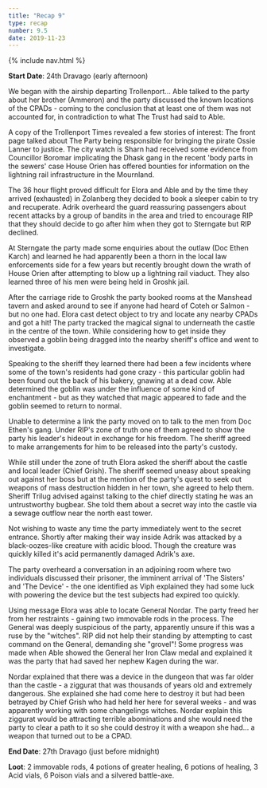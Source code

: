 ```yaml
---
title: "Recap 9"
type: recap
number: 9.5
date: 2019-11-23
---
```


{% include nav.html %}

**Start Date**: 24th Dravago (early afternoon)

We began with the airship departing Trollenport… Able talked to the party about her brother (Ammeron) and the party discussed the known locations of the CPADs - coming to the conclusion that at least one of them was not accounted for, in contradiction to what The Trust had said to Able. 

A copy of the Trollenport Times revealed a few stories of interest:
The front page talked about The Party being responsible for bringing the pirate Ossie Lanner to justice.
The city watch is Sharn had received some evidence from Councillor Boromar implicating the Dhask gang in the recent 'body parts in the sewers' case
House Orien has offered bounties for information on the lightning rail infrastructure in the Mournland.

The 36 hour flight proved difficult for Elora and Able and by the time they arrived (exhausted) in Zolanberg they decided to book a sleeper cabin to try and recuperate. Adrik overheard the guard reassuring passengers about recent attacks by a group of bandits in the area and tried to encourage RIP that they should decide to go after him when they got to Sterngate but RIP declined.

At Sterngate the party made some enquiries about the outlaw (Doc Ethen Karch) and learned he had apparently been a thorn in the local law enforcements side for a few years but recently brought down the wrath of House Orien after attempting to blow up a lightning rail viaduct. They also learned three of his men were being held in Groshk jail.

After the carriage ride to Groshk the party booked rooms at the Manshead tavern and asked around to see if anyone had heard of Coteh or Salmon - but no one had. Elora cast detect object to try and locate any nearby CPADs and got a hit! The party tracked the magical signal to underneath the castle in the centre of the town. While considering how to get inside they observed a goblin being dragged into the nearby sheriff's office and went to investigate. 

Speaking to the sheriff they learned there had been a few incidents where some of the town's residents had gone crazy - this particular goblin had been found out the back of his bakery, gnawing at a dead cow. Able determined the goblin was under the influence of some kind of enchantment - but as they watched that magic appeared to fade and the goblin seemed to return to normal.

Unable to determine a link the party moved on to talk to the men from Doc Ethen's gang. Under RIP's zone of truth one of them agreed to show the party his leader's hideout in exchange for his freedom. The sheriff agreed to make arrangements for him to be released into the party's custody.

While still under the zone of truth Elora asked the sheriff about the castle and local leader (Chief Grish). The sheriff seemed uneasy about speaking out against her boss but at the mention of the party's quest to seek out weapons of mass destruction hidden in her town, she agreed to help them. Sheriff Trilug advised against talking to the chief directly stating he was an untrustworthy bugbear. She told them about a secret way into the castle via a sewage outflow near the north east tower.

Not wishing to waste any time the party immediately went to the secret entrance. Shortly after making their way inside Adrik was attacked by a black-oozes-like creature with acidic blood. Though the creature was quickly killed it's acid permanently damaged Adrik's axe. 

The party overheard a conversation in an adjoining room where two individuals discussed their prisoner, the imminent arrival of 'The Sisters' and 'The Device' - the one identified as Viph explained they had some luck with powering the device but the test subjects had expired too quickly.

Using message Elora was able to locate General Nordar. The party freed her from her restraints - gaining two immovable rods in the process. The General was deeply suspicious of the party, apparently unsure if this was a ruse by the "witches". RIP did not help their standing by attempting to cast command on the General, demanding she "grovel"! Some progress was made when Able showed the General her Iron Claw medal and explained it was the party that had saved her nephew Kagen during the war. 

Nordar explained that there was a device in the dungeon that was far older than the castle - a ziggurat that was thousands of years old and extremely dangerous. She explained she had come here to destroy it but had been betrayed by Chief Grish who had held her here for several weeks - and was apparently working with some changelings witches. Nordar explain this ziggurat would be attracting terrible abominations and she would need the party to clear a path to it so she could destroy it with a weapon she had… a weapon that turned out to be a CPAD.

**End Date**: 27th Dravago (just before midnight)

**Loot**: 2 immovable rods, 4 potions of greater healing, 6 potions of healing, 3 Acid vials, 6 Poison vials and a silvered battle-axe.